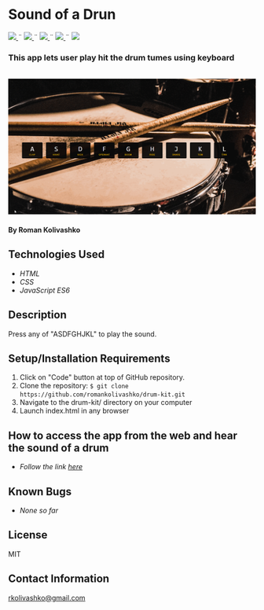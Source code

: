 # Sound of a Drun

<html>
<!-- Project Shields -->
    <p align="left">
        <a href="https://github.com/romankolivashko/drum-kit">
            <img src="https://img.shields.io/github/repo-size/romankolivashko/drum-kit?style=plastic">
        </a>
		  ¨
        <a href="https://github.com/romankolivashko/drum-kit/commits/main">
            <img src="https://img.shields.io/github/last-commit/romankolivashko/drum-kit?color=yellow&style=plastic">
        </a>
        ¨
        <a href="https://github.com/romankolivashko/drum-kit/stargazers">
            <img src="https://img.shields.io/github/stars/romankolivashko/drum-kit?color=yellow&style=plastic">
        </a>
        ¨
        <a href="https://github.com/romankolivashko/drum-kit/issues">
           <img src="https://img.shields.io/github/issues/romankolivashko/drum-kit?color=yellow&style=plastic">
        </a>
        ¨
        <a href="https://linkedin.com/in/rkolivashko">
            <img src="https://img.shields.io/badge/-LinkedIn-black.svg?style=plastic&logo=linkedin&colorB=2867B2">
        </a>
    </p> 
</html>

### This app lets user play hit the drum tumes using keyboard

\
![](./assets/drums.gif)

#### By Roman Kolivashko

## Technologies Used

* _HTML_
* _CSS_
* _JavaScript ES6_

## Description
Press any of "ASDFGHJKL" to play the sound. 

## Setup/Installation Requirements

1. Click on "Code" button at top of GitHub repository. 
2. Clone the repository: `$ git clone https://github.com/romankolivashko/drum-kit.git`
3. Navigate to the drum-kit/ directory on your computer
4. Launch index.html in any browser 

## How to access the app from the web and hear the sound of a drum
* _Follow the link [here](https://goofy-mcnulty-e3b785.netlify.app/)_ 
## Known Bugs

* _None so far_

## License
MIT
## Contact Information
rkolivashko@gmail.com
